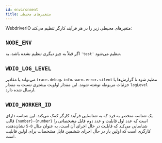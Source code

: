 ```yaml
---
id: environment
title: متغیرهای محیطی
---
```


WebdriverIO متغیرهای محیطی زیر را در هر فرآیند کارگر تنظیم می‌کند:

## `NODE_ENV`

اگر قبلاً به چیز دیگری تنظیم نشده باشد، به `'test'` تنظیم می‌شود.

## `WDIO_LOG_LEVEL`

می‌تواند با مقادیر `trace`، `debug`، `info`، `warn`، `error`، `silent` تنظیم شود تا گزارش‌ها با جزئیات مربوطه نوشته شوند. این مقدار اولویت بیشتری نسبت به مقدار `logLevel` ارسال شده دارد.

## `WDIO_WORKER_ID`

یک شناسه منحصر به فرد که به شناسایی فرآیند کارگر کمک می‌کند. این شناسه دارای قالب `{number}-{number}` است که عدد اول قابلیت و عدد دوم فایل مشخصاتی را شناسایی می‌کند که قابلیت در حال اجرای آن است، به عنوان مثال `0-5` نشان‌دهنده کارگری است که اولین بار در حال اجرای ششمین فایل مشخصات برای اولین قابلیت است.